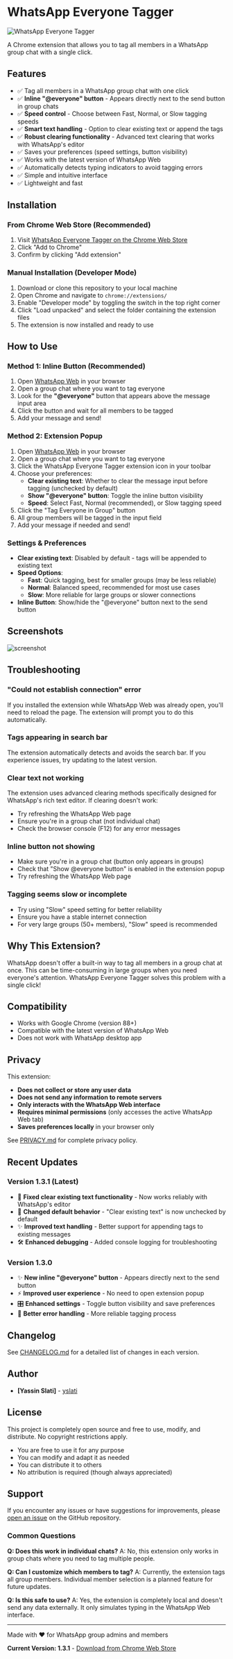 # WhatsApp Everyone Tagger

![WhatsApp Everyone Tagger](images/icon128.png)

A Chrome extension that allows you to tag all members in a WhatsApp group chat with a single click.

## Features

- ✅ Tag all members in a WhatsApp group chat with one click
- ✅ **Inline "@everyone" button** - Appears directly next to the send button in group chats
- ✅ **Speed control** - Choose between Fast, Normal, or Slow tagging speeds
- ✅ **Smart text handling** - Option to clear existing text or append the tags
- ✅ **Robust clearing functionality** - Advanced text clearing that works with WhatsApp's editor
- ✅ Saves your preferences (speed settings, button visibility)
- ✅ Works with the latest version of WhatsApp Web
- ✅ Automatically detects typing indicators to avoid tagging errors
- ✅ Simple and intuitive interface
- ✅ Lightweight and fast

## Installation

### From Chrome Web Store (Recommended)

1. Visit [WhatsApp Everyone Tagger on the Chrome Web Store](https://chromewebstore.google.com/detail/afncdbgiiinphhonknflambmlobgpdlo?utm_source=item-share-cb)
2. Click "Add to Chrome"
3. Confirm by clicking "Add extension"

### Manual Installation (Developer Mode)

1. Download or clone this repository to your local machine
2. Open Chrome and navigate to `chrome://extensions/`
3. Enable "Developer mode" by toggling the switch in the top right corner
4. Click "Load unpacked" and select the folder containing the extension files
5. The extension is now installed and ready to use

## How to Use

### Method 1: Inline Button (Recommended)

1. Open [WhatsApp Web](https://web.whatsapp.com/) in your browser
2. Open a group chat where you want to tag everyone
3. Look for the **"@everyone"** button that appears above the message input area
4. Click the button and wait for all members to be tagged
5. Add your message and send!

### Method 2: Extension Popup

1. Open [WhatsApp Web](https://web.whatsapp.com/) in your browser
2. Open a group chat where you want to tag everyone
3. Click the WhatsApp Everyone Tagger extension icon in your toolbar
4. Choose your preferences:
   - **Clear existing text**: Whether to clear the message input before tagging (unchecked by default)
   - **Show "@everyone" button**: Toggle the inline button visibility
   - **Speed**: Select Fast, Normal (recommended), or Slow tagging speed
5. Click the "Tag Everyone in Group" button
6. All group members will be tagged in the input field
7. Add your message if needed and send!

### Settings & Preferences

- **Clear existing text**: Disabled by default - tags will be appended to existing text
- **Speed Options**:
  - **Fast**: Quick tagging, best for smaller groups (may be less reliable)
  - **Normal**: Balanced speed, recommended for most use cases
  - **Slow**: More reliable for large groups or slower connections
- **Inline Button**: Show/hide the "@everyone" button next to the send button

## Screenshots

![screenshot](example/example.png)

## Troubleshooting

### "Could not establish connection" error
If you installed the extension while WhatsApp Web was already open, you'll need to reload the page. The extension will prompt you to do this automatically.

### Tags appearing in search bar
The extension automatically detects and avoids the search bar. If you experience issues, try updating to the latest version.

### Clear text not working
The extension uses advanced clearing methods specifically designed for WhatsApp's rich text editor. If clearing doesn't work:
- Try refreshing the WhatsApp Web page
- Ensure you're in a group chat (not individual chat)
- Check the browser console (F12) for any error messages

### Inline button not showing
- Make sure you're in a group chat (button only appears in groups)
- Check that "Show @everyone button" is enabled in the extension popup
- Try refreshing the WhatsApp Web page

### Tagging seems slow or incomplete
- Try using "Slow" speed setting for better reliability
- Ensure you have a stable internet connection
- For very large groups (50+ members), "Slow" speed is recommended

## Why This Extension?

WhatsApp doesn't offer a built-in way to tag all members in a group chat at once. This can be time-consuming in large groups when you need everyone's attention. WhatsApp Everyone Tagger solves this problem with a single click!

## Compatibility

- Works with Google Chrome (version 88+)
- Compatible with the latest version of WhatsApp Web
- Does not work with WhatsApp desktop app

## Privacy

This extension:
- **Does not collect or store any user data**
- **Does not send any information to remote servers**
- **Only interacts with the WhatsApp Web interface**
- **Requires minimal permissions** (only accesses the active WhatsApp Web tab)
- **Saves preferences locally** in your browser only

See [PRIVACY.md](PRIVACY.md) for complete privacy policy.

## Recent Updates

### Version 1.3.1 (Latest)
- 🔧 **Fixed clear existing text functionality** - Now works reliably with WhatsApp's editor
- 🔧 **Changed default behavior** - "Clear existing text" is now unchecked by default
- ✨ **Improved text handling** - Better support for appending tags to existing messages
- 🛠️ **Enhanced debugging** - Added console logging for troubleshooting

### Version 1.3.0
- ✨ **New inline "@everyone" button** - Appears directly next to the send button
- ⚡ **Improved user experience** - No need to open extension popup
- 🎛️ **Enhanced settings** - Toggle button visibility and save preferences
- 🔧 **Better error handling** - More reliable tagging process

## Changelog

See [CHANGELOG.md](CHANGELOG.md) for a detailed list of changes in each version.

## Author

- **[Yassin Slati]** - [yslati](https://github.com/yslati)

## License

This project is completely open source and free to use, modify, and distribute. No copyright restrictions apply.

- You are free to use it for any purpose
- You can modify and adapt it as needed
- You can distribute it to others
- No attribution is required (though always appreciated)

## Support

If you encounter any issues or have suggestions for improvements, please [open an issue](https://github.com/yslati/whatsapp-everyone-tagger/issues) on the GitHub repository.

### Common Questions

**Q: Does this work in individual chats?**
A: No, this extension only works in group chats where you need to tag multiple people.

**Q: Can I customize which members to tag?**
A: Currently, the extension tags all group members. Individual member selection is a planned feature for future updates.

**Q: Is this safe to use?**
A: Yes, the extension is completely local and doesn't send any data externally. It only simulates typing in the WhatsApp Web interface.

---

Made with ❤️ for WhatsApp group admins and members

**Current Version: 1.3.1** - [Download from Chrome Web Store](https://chromewebstore.google.com/detail/afncdbgiiinphhonknflambmlobgpdlo?utm_source=item-share-cb)